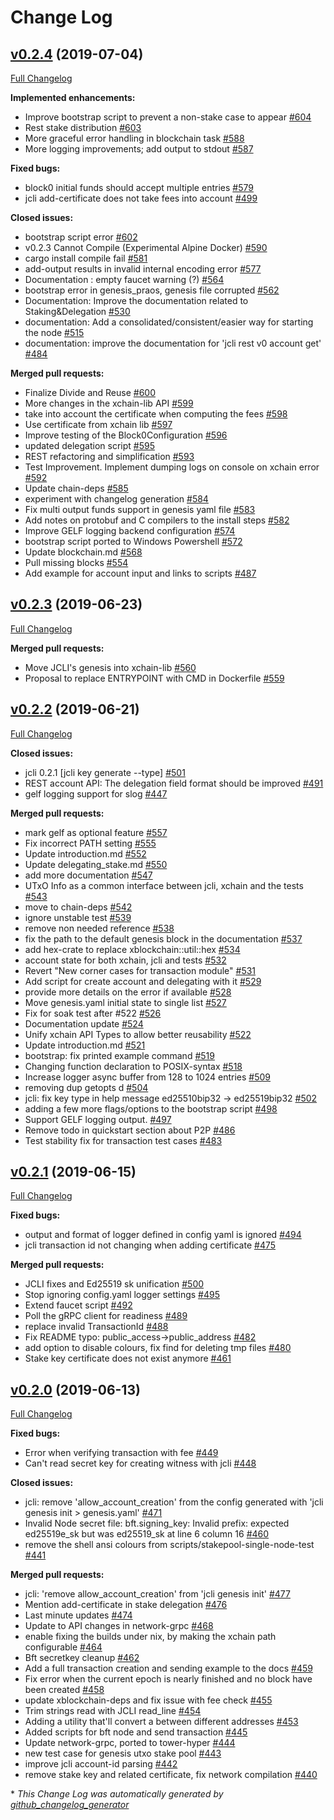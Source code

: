 # Change Log

## [v0.2.4](https://github.com/youtubaijia/xchain/tree/v0.2.4) (2019-07-04)
[Full Changelog](https://github.com/youtubaijia/xchain/compare/v0.2.3...v0.2.4)

**Implemented enhancements:**

- Improve bootstrap script to prevent a non-stake case to appear [\#604](https://github.com/youtubaijia/xchain/pull/604)
- Rest stake distribution [\#603](https://github.com/youtubaijia/xchain/pull/603)
- More graceful error handling in blockchain task [\#588](https://github.com/youtubaijia/xchain/pull/588)
- More logging improvements; add output to stdout [\#587](https://github.com/youtubaijia/xchain/pull/587)

**Fixed bugs:**

- block0 initial funds should accept multiple entries [\#579](https://github.com/youtubaijia/xchain/issues/579)
- jcli add-certificate does not take fees into account [\#499](https://github.com/youtubaijia/xchain/issues/499)

**Closed issues:**

- bootstrap script error [\#602](https://github.com/youtubaijia/xchain/issues/602)
- v0.2.3 Cannot Compile \(Experimental Alpine Docker\) [\#590](https://github.com/youtubaijia/xchain/issues/590)
- cargo install compile fail [\#581](https://github.com/youtubaijia/xchain/issues/581)
- add-output results in invalid internal encoding error [\#577](https://github.com/youtubaijia/xchain/issues/577)
- Documentation : empty faucet warning \(?\) [\#564](https://github.com/youtubaijia/xchain/issues/564)
- bootstrap error in genesis\_praos, genesis file corrupted [\#562](https://github.com/youtubaijia/xchain/issues/562)
- Documentation: Improve the documentation related to Staking&Delegation  [\#530](https://github.com/youtubaijia/xchain/issues/530)
- documentation: Add a consolidated/consistent/easier way for starting the node [\#515](https://github.com/youtubaijia/xchain/issues/515)
- documentation: improve the documentation for 'jcli rest v0 account get' [\#484](https://github.com/youtubaijia/xchain/issues/484)

**Merged pull requests:**

- Finalize Divide and Reuse [\#600](https://github.com/youtubaijia/xchain/pull/600)
- More changes in the xchain-lib API [\#599](https://github.com/youtubaijia/xchain/pull/599)
- take into account the certificate when computing the fees [\#598](https://github.com/youtubaijia/xchain/pull/598)
- Use certificate from xchain lib [\#597](https://github.com/youtubaijia/xchain/pull/597)
- Improve testing of the Block0Configuration [\#596](https://github.com/youtubaijia/xchain/pull/596)
- updated delegation script  [\#595](https://github.com/youtubaijia/xchain/pull/595)
- REST refactoring and simplification [\#593](https://github.com/youtubaijia/xchain/pull/593)
- Test Improvement. Implement dumping logs on console on xchain error [\#592](https://github.com/youtubaijia/xchain/pull/592)
- Update chain-deps [\#585](https://github.com/youtubaijia/xchain/pull/585)
- experiment with changelog generation [\#584](https://github.com/youtubaijia/xchain/pull/584)
- Fix multi output funds support in genesis yaml file [\#583](https://github.com/youtubaijia/xchain/pull/583)
- Add notes on protobuf and C compilers to the install steps [\#582](https://github.com/youtubaijia/xchain/pull/582)
- Improve GELF logging backend configuration [\#574](https://github.com/youtubaijia/xchain/pull/574)
- bootstrap script ported to Windows Powershell [\#572](https://github.com/youtubaijia/xchain/pull/572)
- Update blockchain.md [\#568](https://github.com/youtubaijia/xchain/pull/568)
- Pull missing blocks [\#554](https://github.com/youtubaijia/xchain/pull/554)
- Add example for account input and links to scripts [\#487](https://github.com/youtubaijia/xchain/pull/487)

## [v0.2.3](https://github.com/youtubaijia/xchain/tree/v0.2.3) (2019-06-23)
[Full Changelog](https://github.com/youtubaijia/xchain/compare/v0.2.2...v0.2.3)

**Merged pull requests:**

- Move JCLI's genesis into xchain-lib [\#560](https://github.com/youtubaijia/xchain/pull/560)
- Proposal to replace ENTRYPOINT with CMD in Dockerfile [\#559](https://github.com/youtubaijia/xchain/pull/559)

## [v0.2.2](https://github.com/youtubaijia/xchain/tree/v0.2.2) (2019-06-21)
[Full Changelog](https://github.com/youtubaijia/xchain/compare/v0.2.1...v0.2.2)

**Closed issues:**

- jcli 0.2.1 \[jcli key generate --type\]  [\#501](https://github.com/youtubaijia/xchain/issues/501)
- REST account API: The delegation field format should be improved [\#491](https://github.com/youtubaijia/xchain/issues/491)
- gelf logging support for slog [\#447](https://github.com/youtubaijia/xchain/issues/447)

**Merged pull requests:**

- mark gelf as optional feature [\#557](https://github.com/youtubaijia/xchain/pull/557)
- Fix incorrect PATH setting [\#555](https://github.com/youtubaijia/xchain/pull/555)
- Update introduction.md [\#552](https://github.com/youtubaijia/xchain/pull/552)
- Update delegating\_stake.md [\#550](https://github.com/youtubaijia/xchain/pull/550)
- add more documentation [\#547](https://github.com/youtubaijia/xchain/pull/547)
- UTxO Info as a common interface between jcli, xchain and the tests [\#543](https://github.com/youtubaijia/xchain/pull/543)
- move to chain-deps [\#542](https://github.com/youtubaijia/xchain/pull/542)
- ignore unstable test [\#539](https://github.com/youtubaijia/xchain/pull/539)
- remove non needed reference [\#538](https://github.com/youtubaijia/xchain/pull/538)
- fix the path to the default genesis block in the documentation [\#537](https://github.com/youtubaijia/xchain/pull/537)
- add hex-crate to replace xblockchain::util::hex [\#534](https://github.com/youtubaijia/xchain/pull/534)
- account state for both xchain, jcli and tests [\#532](https://github.com/youtubaijia/xchain/pull/532)
- Revert "New corner cases for transaction module" [\#531](https://github.com/youtubaijia/xchain/pull/531)
- Add script for create account and delegating with it [\#529](https://github.com/youtubaijia/xchain/pull/529)
- provide more details on the error if available [\#528](https://github.com/youtubaijia/xchain/pull/528)
- Move genesis.yaml initial state to single list [\#527](https://github.com/youtubaijia/xchain/pull/527)
- Fix for soak test after \#522 [\#526](https://github.com/youtubaijia/xchain/pull/526)
- Documentation update [\#524](https://github.com/youtubaijia/xchain/pull/524)
- Unify xchain API Types to allow better reusability [\#522](https://github.com/youtubaijia/xchain/pull/522)
- Update introduction.md [\#521](https://github.com/youtubaijia/xchain/pull/521)
- bootstrap: fix printed example command [\#519](https://github.com/youtubaijia/xchain/pull/519)
- Changing function declaration to POSIX-syntax [\#518](https://github.com/youtubaijia/xchain/pull/518)
- Increase logger async buffer from 128 to 1024 entries [\#509](https://github.com/youtubaijia/xchain/pull/509)
- removing dup getopts d [\#504](https://github.com/youtubaijia/xchain/pull/504)
- jcli: fix key type in help message ed25510bip32 -\> ed25519bip32 [\#502](https://github.com/youtubaijia/xchain/pull/502)
- adding a few more flags/options to the bootstrap script [\#498](https://github.com/youtubaijia/xchain/pull/498)
- Support GELF logging output. [\#497](https://github.com/youtubaijia/xchain/pull/497)
- Remove todo in quickstart section about P2P [\#486](https://github.com/youtubaijia/xchain/pull/486)
- Test stability fix for transaction test cases [\#483](https://github.com/youtubaijia/xchain/pull/483)

## [v0.2.1](https://github.com/youtubaijia/xchain/tree/v0.2.1) (2019-06-15)
[Full Changelog](https://github.com/youtubaijia/xchain/compare/v0.2.0...v0.2.1)

**Fixed bugs:**

- output and format of logger defined in config yaml is ignored [\#494](https://github.com/youtubaijia/xchain/issues/494)
- jcli transaction id not changing when adding certificate [\#475](https://github.com/youtubaijia/xchain/issues/475)

**Merged pull requests:**

- JCLI fixes and Ed25519 sk unification [\#500](https://github.com/youtubaijia/xchain/pull/500)
- Stop ignoring config.yaml logger settings [\#495](https://github.com/youtubaijia/xchain/pull/495)
- Extend faucet script [\#492](https://github.com/youtubaijia/xchain/pull/492)
- Poll the gRPC client for readiness [\#489](https://github.com/youtubaijia/xchain/pull/489)
- replace invalid TransactionId [\#488](https://github.com/youtubaijia/xchain/pull/488)
- Fix README typo: public\_access-\>public\_address [\#482](https://github.com/youtubaijia/xchain/pull/482)
- add option to disable colours, fix find for deleting tmp files [\#480](https://github.com/youtubaijia/xchain/pull/480)
- Stake key certificate does not exist anymore [\#461](https://github.com/youtubaijia/xchain/pull/461)

## [v0.2.0](https://github.com/youtubaijia/xchain/tree/v0.2.0) (2019-06-13)
[Full Changelog](https://github.com/youtubaijia/xchain/compare/v0.1.0...v0.2.0)

**Fixed bugs:**

- Error when verifying transaction with fee [\#449](https://github.com/youtubaijia/xchain/issues/449)
- Can't read secret key for creating witness with jcli [\#448](https://github.com/youtubaijia/xchain/issues/448)

**Closed issues:**

- jcli: remove 'allow\_account\_creation' from the config generated with 'jcli genesis init \> genesis.yaml'  [\#471](https://github.com/youtubaijia/xchain/issues/471)
- Invalid Node secret file: bft.signing\_key: Invalid prefix: expected ed25519e\_sk but was ed25519\_sk at line 6 column 16 [\#460](https://github.com/youtubaijia/xchain/issues/460)
- remove the shell ansi colours from scripts/stakepool-single-node-test [\#441](https://github.com/youtubaijia/xchain/issues/441)

**Merged pull requests:**

- jcli: 'remove allow\_account\_creation' from 'jcli genesis init' [\#477](https://github.com/youtubaijia/xchain/pull/477)
- Mention add-certificate in stake delegation [\#476](https://github.com/youtubaijia/xchain/pull/476)
- Last minute updates [\#474](https://github.com/youtubaijia/xchain/pull/474)
- Update to API changes in network-grpc [\#468](https://github.com/youtubaijia/xchain/pull/468)
- enable fixing the builds under nix, by making the xchain path configurable [\#464](https://github.com/youtubaijia/xchain/pull/464)
- Bft secretkey cleanup [\#462](https://github.com/youtubaijia/xchain/pull/462)
- Add a full transaction creation and sending example to the docs [\#459](https://github.com/youtubaijia/xchain/pull/459)
- Fix error when the current epoch is nearly finished and no block have been created [\#458](https://github.com/youtubaijia/xchain/pull/458)
- update xblockchain-deps and fix issue with fee check [\#455](https://github.com/youtubaijia/xchain/pull/455)
- Trim strings read with JCLI read\_line [\#454](https://github.com/youtubaijia/xchain/pull/454)
- Adding a utility that'll convert a between different addresses [\#453](https://github.com/youtubaijia/xchain/pull/453)
- Added scripts for bft node and send transaction [\#445](https://github.com/youtubaijia/xchain/pull/445)
- Update network-grpc, ported to tower-hyper [\#444](https://github.com/youtubaijia/xchain/pull/444)
- new test case for genesis utxo stake pool [\#443](https://github.com/youtubaijia/xchain/pull/443)
- improve jcli account-id parsing  [\#442](https://github.com/youtubaijia/xchain/pull/442)
- remove stake key and related certificate, fix network compilation [\#440](https://github.com/youtubaijia/xchain/pull/440)



\* *This Change Log was automatically generated by [github_changelog_generator](https://github.com/skywinder/Github-Changelog-Generator)*
